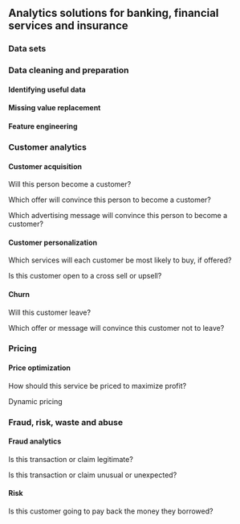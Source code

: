 ## Analytics solutions for banking, financial services and insurance

### Data sets


### Data cleaning and preparation

#### Identifying useful data

#### Missing value replacement

#### Feature engineering


### Customer analytics

#### Customer acquisition
  
  Will this person become a customer? 
  
  Which offer will convince this person to become a customer?
  
  Which advertising message will convince this person to become a customer?

#### Customer personalization 
  
  Which services will each customer be most likely to buy, if offered?
  
  Is this customer open to a cross sell or upsell?

#### Churn 
  
  Will this customer leave?
  
  Which offer or message will convince this customer not to leave?


### Pricing

#### Price optimization
  
  How should this service be priced to maximize profit?
  
  Dynamic pricing 


### Fraud, risk, waste and abuse

#### Fraud analytics 
  
  Is this transaction or claim legitimate?
  
  Is this transaction or claim unusual or unexpected?

#### Risk 
  
  Is this customer going to pay back the money they borrowed?
